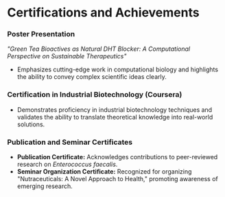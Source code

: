 # Certifications and Achievements

### Poster Presentation
*"Green Tea Bioactives as Natural DHT Blocker: A Computational Perspective on Sustainable Therapeutics"*
*   Emphasizes cutting-edge work in computational biology and highlights the ability to convey complex scientific ideas clearly.

### Certification in Industrial Biotechnology (Coursera)
*   Demonstrates proficiency in industrial biotechnology techniques and validates the ability to translate theoretical knowledge into real-world solutions.

### Publication and Seminar Certificates
*   **Publication Certificate:** Acknowledges contributions to peer-reviewed research on *Enterococcus faecalis*.
*   **Seminar Organization Certificate:** Recognized for organizing "Nutraceuticals: A Novel Approach to Health," promoting awareness of emerging research.